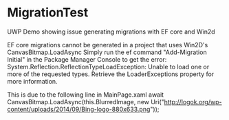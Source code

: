 # MigrationTest
UWP Demo showing issue generating migrations with EF core and Win2d

EF core migrations cannot be generated in a project that uses Win2D's CanvasBitmap.LoadAsync
Simply run the ef command "Add-Migration Initial" in the Package Manager Console to get the error: System.Reflection.ReflectionTypeLoadException: Unable to load one or more of the requested types. Retrieve the LoaderExceptions property for more information.

This is due to the following line in MainPage.xaml
await CanvasBitmap.LoadAsync(this.BlurredImage, new Uri("http://logok.org/wp-content/uploads/2014/09/Bing-logo-880x633.png"));
